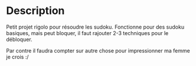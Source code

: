 # Description

Petit projet rigolo pour résoudre les sudoku.
Fonctionne pour des sudoku basiques, mais peut bloquer, il faut rajouter 2-3 techniques pour le débloquer.

Par contre il faudra compter sur autre chose pour impressionner ma femme je crois :/
